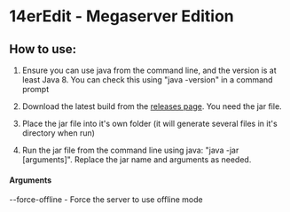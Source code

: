 # 14erEdit - Megaserver Edition

## How to use:

1. Ensure you can use java from the command line, and the version is at least Java 8. You can check this using "java -version" in a command prompt

2. Download the latest build from the [releases page](https://github.com/14ercooper/14erEdit/releases). You need the jar file.

3. Place the jar file into it's own folder (it will generate several files in it's directory when run)

4. Run the jar file from the command line using java: "java -jar <jar name> [arguments]". Replace the jar name and arguments as needed.

#### Arguments

--force-offline - Force the server to use offline mode
